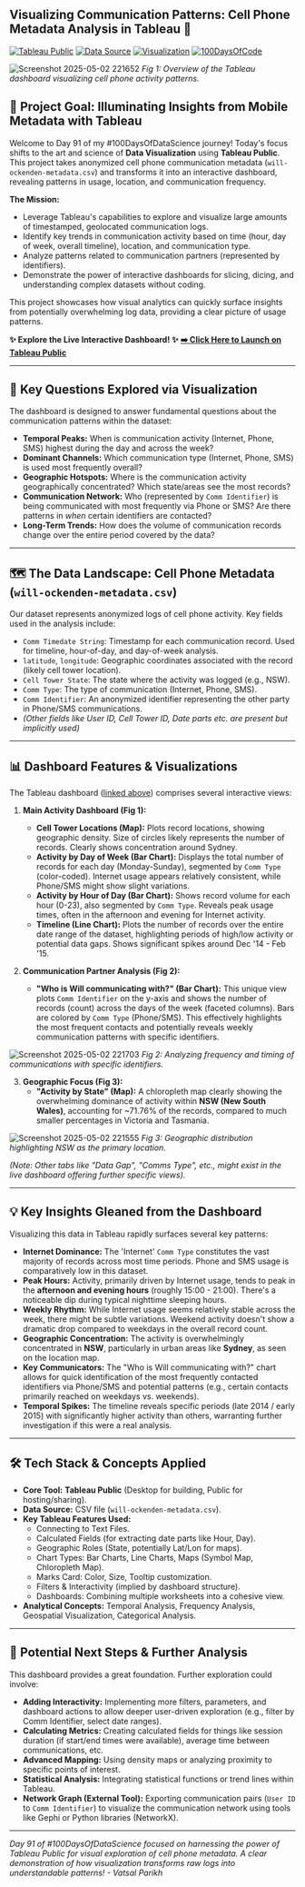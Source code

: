 ## Visualizing Communication Patterns: Cell Phone Metadata Analysis in Tableau 📱

[![Tableau Public](https://img.shields.io/badge/Tool-Tableau_Public-blue?logo=tableau&style=flat-square)](https://public.tableau.com/)
[![Data Source](https://img.shields.io/badge/Data-CSV_Metadata-orange?style=flat-square)](./will-ockenden-metadata.csv) <!-- Assuming data file is local -->
[![Visualization](https://img.shields.io/badge/Focus-Data_Visualization-blueviolet?style=flat-square)](https://en.wikipedia.org/wiki/Data_visualization)
[![100DaysOfCode](https://img.shields.io/badge/100DaysOfDataScience-Day_91-brightgreen?style=flat-square)](https://www.100daysofcode.com/)

![Screenshot 2025-05-02 221652](https://github.com/user-attachments/assets/696e4aa7-dd53-4fd6-8cff-212cc26b6064)
*Fig 1: Overview of the Tableau dashboard visualizing cell phone activity patterns.*

## 🎯 Project Goal: Illuminating Insights from Mobile Metadata with Tableau

Welcome to Day 91 of my #100DaysOfDataScience journey! Today's focus shifts to the art and science of **Data Visualization** using **Tableau Public**. This project takes anonymized cell phone communication metadata (`will-ockenden-metadata.csv`) and transforms it into an interactive dashboard, revealing patterns in usage, location, and communication frequency.

**The Mission:**
*   Leverage Tableau's capabilities to explore and visualize large amounts of timestamped, geolocated communication logs.
*   Identify key trends in communication activity based on time (hour, day of week, overall timeline), location, and communication type.
*   Analyze patterns related to communication partners (represented by identifiers).
*   Demonstrate the power of interactive dashboards for slicing, dicing, and understanding complex datasets without coding.

This project showcases how visual analytics can quickly surface insights from potentially overwhelming log data, providing a clear picture of usage patterns.

**✨ Explore the Live Interactive Dashboard! ✨**
**[➡️ Click Here to Launch on Tableau Public](https://public.tableau.com/views/ExploringCellPhoneData/DataGap)**

---

## 🤔 Key Questions Explored via Visualization

The dashboard is designed to answer fundamental questions about the communication patterns within the dataset:

*   **Temporal Peaks:** When is communication activity (Internet, Phone, SMS) highest during the day and across the week?
*   **Dominant Channels:** Which communication type (Internet, Phone, SMS) is used most frequently overall?
*   **Geographic Hotspots:** Where is the communication activity geographically concentrated? Which state/areas see the most records?
*   **Communication Network:** Who (represented by `Comm Identifier`) is being communicated with most frequently via Phone or SMS? Are there patterns in *when* certain identifiers are contacted?
*   **Long-Term Trends:** How does the volume of communication records change over the entire period covered by the data?

---

## 🗺️ The Data Landscape: Cell Phone Metadata (`will-ockenden-metadata.csv`)

Our dataset represents anonymized logs of cell phone activity. Key fields used in the analysis include:

*   `Comm Timedate String`: Timestamp for each communication record. Used for timeline, hour-of-day, and day-of-week analysis.
*   `latitude`, `longitude`: Geographic coordinates associated with the record (likely cell tower location).
*   `Cell Tower State`: The state where the activity was logged (e.g., NSW).
*   `Comm Type`: The type of communication (Internet, Phone, SMS).
*   `Comm Identifier`: An anonymized identifier representing the other party in Phone/SMS communications.
*   *(Other fields like User ID, Cell Tower ID, Date parts etc. are present but implicitly used)*

---

## 📊 Dashboard Features & Visualizations

The Tableau dashboard ([linked above](https://public.tableau.com/views/ExploringCellPhoneData/DataGap)) comprises several interactive views:

1.  **Main Activity Dashboard (Fig 1):**
    *   **Cell Tower Locations (Map):** Plots record locations, showing geographic density. Size of circles likely represents the number of records. Clearly shows concentration around Sydney.
    *   **Activity by Day of Week (Bar Chart):** Displays the total number of records for each day (Monday-Sunday), segmented by `Comm Type` (color-coded). Internet usage appears relatively consistent, while Phone/SMS might show slight variations.
    *   **Activity by Hour of Day (Bar Chart):** Shows record volume for each hour (0-23), also segmented by `Comm Type`. Reveals peak usage times, often in the afternoon and evening for Internet activity.
    *   **Timeline (Line Chart):** Plots the number of records over the entire date range of the dataset, highlighting periods of high/low activity or potential data gaps. Shows significant spikes around Dec '14 - Feb '15.

2.  **Communication Partner Analysis (Fig 2):**
    *   **"Who is Will communicating with?" (Bar Chart):** This unique view plots `Comm Identifier` on the y-axis and shows the number of records (count) across the days of the week (faceted columns). Bars are colored by `Comm Type` (Phone/SMS). This effectively highlights the most frequent contacts and potentially reveals weekly communication patterns with specific identifiers.

![Screenshot 2025-05-02 221703](https://github.com/user-attachments/assets/99c15268-34e0-4bad-9185-b8b3e6b4c659)
*Fig 2: Analyzing frequency and timing of communications with specific identifiers.*

3.  **Geographic Focus (Fig 3):**
    *   **"Activity by State" (Map):** A chloropleth map clearly showing the overwhelming dominance of activity within **NSW (New South Wales)**, accounting for ~71.76% of the records, compared to much smaller percentages in Victoria and Tasmania.

![Screenshot 2025-05-02 221555](https://github.com/user-attachments/assets/250620f1-4952-4f46-94c2-2edaa2dd5bfa)
*Fig 3: Geographic distribution highlighting NSW as the primary location.*

*(Note: Other tabs like "Data Gap", "Comms Type", etc., might exist in the live dashboard offering further specific views).*

---

## 💡 Key Insights Gleaned from the Dashboard

Visualizing this data in Tableau rapidly surfaces several key patterns:

*   **Internet Dominance:** The 'Internet' `Comm Type` constitutes the vast majority of records across most time periods. Phone and SMS usage is comparatively low in this dataset.
*   **Peak Hours:** Activity, primarily driven by Internet usage, tends to peak in the **afternoon and evening hours** (roughly 15:00 - 21:00). There's a noticeable dip during typical nighttime sleeping hours.
*   **Weekly Rhythm:** While Internet usage seems relatively stable across the week, there might be subtle variations. Weekend activity doesn't show a dramatic drop compared to weekdays in the overall record count.
*   **Geographic Concentration:** The activity is overwhelmingly concentrated in **NSW**, particularly in urban areas like **Sydney**, as seen on the location map.
*   **Key Communicators:** The "Who is Will communicating with?" chart allows for quick identification of the most frequently contacted identifiers via Phone/SMS and potential patterns (e.g., certain contacts primarily reached on weekdays vs. weekends).
*   **Temporal Spikes:** The timeline reveals specific periods (late 2014 / early 2015) with significantly higher activity than others, warranting further investigation if this were a real analysis.

---

## 🛠️ Tech Stack & Concepts Applied

*   **Core Tool:** **Tableau Public** (Desktop for building, Public for hosting/sharing).
*   **Data Source:** CSV file (`will-ockenden-metadata.csv`).
*   **Key Tableau Features Used:**
    *   Connecting to Text Files.
    *   Calculated Fields (for extracting date parts like Hour, Day).
    *   Geographic Roles (State, potentially Lat/Lon for maps).
    *   Chart Types: Bar Charts, Line Charts, Maps (Symbol Map, Chloropleth Map).
    *   Marks Card: Color, Size, Tooltip customization.
    *   Filters & Interactivity (implied by dashboard structure).
    *   Dashboards: Combining multiple worksheets into a cohesive view.
*   **Analytical Concepts:** Temporal Analysis, Frequency Analysis, Geospatial Visualization, Categorical Analysis.

---

## 🚀 Potential Next Steps & Further Analysis

This dashboard provides a great foundation. Further exploration could involve:

*   **Adding Interactivity:** Implementing more filters, parameters, and dashboard actions to allow deeper user-driven exploration (e.g., filter by Comm Identifier, select date ranges).
*   **Calculating Metrics:** Creating calculated fields for things like session duration (if start/end times were available), average time between communications, etc.
*   **Advanced Mapping:** Using density maps or analyzing proximity to specific points of interest.
*   **Statistical Analysis:** Integrating statistical functions or trend lines within Tableau.
*   **Network Graph (External Tool):** Exporting communication pairs (`User ID` to `Comm Identifier`) to visualize the communication network using tools like Gephi or Python libraries (NetworkX).

---

*Day 91 of #100DaysOfDataScience focused on harnessing the power of Tableau Public for visual exploration of cell phone metadata. A clear demonstration of how visualization transforms raw logs into understandable patterns! - Vatsal Parikh*
